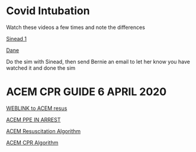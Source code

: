 # Covid Intubation

Watch these videos a few times and note the differences

[Sinead 1](https://vimeo.com/400852948/bcce428de4)

[Dane](https://youtu.be/ELdEJ4ZutB8)


Do the sim with Sinead, then send Bernie an email to let her know you have watched it and done the sim


# ACEM CPR GUIDE 6 APRIL 2020

[WEBLINK to ACEM resus](https://acem.org.au/Content-Sources/Advancing-Emergency-Medicine/COVID-19/Resources/Clinical-Guidelines/Adult-Cardiac-Arrest-Management)

[ACEM PPE IN ARREST](https://drive.google.com/open?id=18HtbraJi9hvt7U-UBQD_9YonD0dChxHC)

[ACEM Resuscitation Algorithm](https://drive.google.com/open?id=1l6SSfSa83z0csW6qnt53MqDp1VbtuI8W)

[ACEM CPR Algorithm](https://drive.google.com/open?id=1LHBNMiexSaKcWN21a1QTvpixFtR_XLkM)
